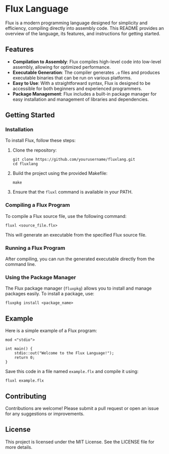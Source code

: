 # Flux Language

Flux is a modern programming language designed for simplicity and efficiency, compiling directly into assembly code. This README provides an overview of the language, its features, and instructions for getting started.

## Features

- **Compilation to Assembly**: Flux compiles high-level code into low-level assembly, allowing for optimized performance.
- **Executable Generation**: The compiler generates `.o` files and produces executable binaries that can be run on various platforms.
- **Easy to Use**: With a straightforward syntax, Flux is designed to be accessible for both beginners and experienced programmers.
- **Package Management**: Flux includes a built-in package manager for easy installation and management of libraries and dependencies.

## Getting Started

### Installation

To install Flux, follow these steps:

1. Clone the repository:
   ```
   git clone https://github.com/yourusername/fluxlang.git
   cd fluxlang
   ```

2. Build the project using the provided Makefile:
   ```
   make
   ```

3. Ensure that the `fluxl` command is available in your PATH.

### Compiling a Flux Program

To compile a Flux source file, use the following command:

```
fluxl <source_file.flx>
```

This will generate an executable from the specified Flux source file.

### Running a Flux Program

After compiling, you can run the generated executable directly from the command line.

### Using the Package Manager

The Flux package manager (`fluxpkg`) allows you to install and manage packages easily. To install a package, use:

```
fluxpkg install <package_name>
```

## Example

Here is a simple example of a Flux program:

```flux
mod <"stdio">

int main() {
    stdio::out("Welcome to the Flux Language!");
    return 0;
}
```

Save this code in a file named `example.flx` and compile it using:

```
fluxl example.flx
```

## Contributing

Contributions are welcome! Please submit a pull request or open an issue for any suggestions or improvements.

## License

This project is licensed under the MIT License. See the LICENSE file for more details.